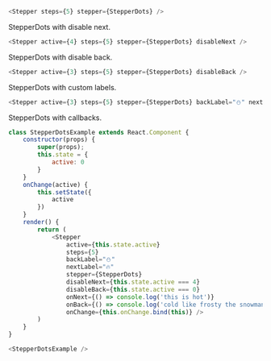 ```javascript
<Stepper steps={5} stepper={StepperDots} />
```
StepperDots with disable next.
```javascript
<Stepper active={4} steps={5} stepper={StepperDots} disableNext />
```
StepperDots with disable back.
```javascript
<Stepper active={3} steps={5} stepper={StepperDots} disableBack />
```
StepperDots with custom labels.
```javascript
<Stepper active={3} steps={5} stepper={StepperDots} backLabel="⛄" nextLabel="🔥" />
```
StepperDots with callbacks.
```javascript
class StepperDotsExample extends React.Component {
    constructor(props) {
        super(props);
        this.state = {
            active: 0
        }
    }
    onChange(active) {
        this.setState({
            active
        })
    }
    render() {
        return (
            <Stepper
                active={this.state.active}
                steps={5}
                backLabel="⛄"
                nextLabel="🔥"
                stepper={StepperDots}
                disableNext={this.state.active === 4}
                disableBack={this.state.active === 0}
                onNext={() => console.log('this is hot')}
                onBack={() => console.log('cold like frosty the snowman')}
                onChange={this.onChange.bind(this)} />
        )
    }
}

<StepperDotsExample />
```